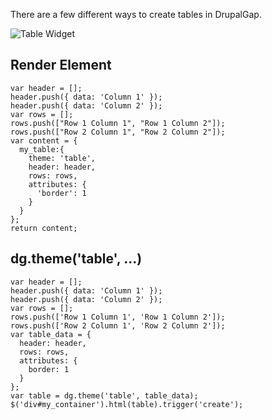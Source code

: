 There are a few different ways to create tables in DrupalGap.

![Table Widget](http://drupalgap.org/sites/default/files/table.png)

## Render Element

```
var header = [];
header.push({ data: 'Column 1' });
header.push({ data: 'Column 2' });
var rows = [];
rows.push(["Row 1 Column 1", "Row 1 Column 2"]);
rows.push(["Row 2 Column 1", "Row 2 Column 2"]);
var content = {
  my_table:{
    theme: 'table',
    header: header,
    rows: rows,
    attributes: {
      'border': 1
    }
  }
};
return content;
```

## dg.theme('table', ...)

```
var header = [];
header.push({ data: 'Column 1' });
header.push({ data: 'Column 2' });
var rows = [];
rows.push(['Row 1 Column 1', 'Row 1 Column 2']);
rows.push(['Row 2 Column 1', 'Row 2 Column 2']);
var table_data = {
  header: header,
  rows: rows,
  attributes: {
    border: 1
  }
};
var table = dg.theme('table', table_data);
$('div#my_container').html(table).trigger('create');
```

